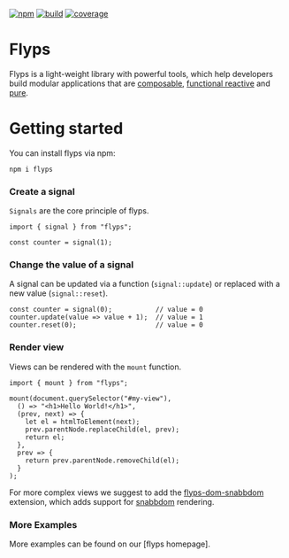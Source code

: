 [![npm][npm-badge]][npm-url]
[![build][build-badge]][build-url]
[![coverage][coverage-badge]][coverage-url]

Flyps
=====

Flyps is a light-weight library with powerful tools, which help developers
build modular applications that are [composable], [functional reactive] and
[pure].

[composable]: https://en.wikipedia.org/wiki/Function_composition_(computer_science)
[functional reactive]: https://en.wikipedia.org/wiki/functional_reactive_programming
[pure]: https://en.wikipedia.org/wiki/Functional_programming#Pure_functions

# Getting started

You can install flyps via npm:

`npm i flyps`

### Create a signal

`Signals` are the core principle of flyps.

```
import { signal } from "flyps";

const counter = signal(1);
```

### Change the value of a signal

A signal can be updated via a function (`signal::update`) or replaced with a new value (`signal::reset`).

```
const counter = signal(0);           // value = 0
counter.update(value => value + 1);  // value = 1
counter.reset(0);                    // value = 0
```

### Render view

Views can be rendered with the `mount` function.

```
import { mount } from "flyps";

mount(document.querySelector("#my-view"),
  () => "<h1>Hello World!</h1>",
  (prev, next) => {
    let el = htmlToElement(next);
    prev.parentNode.replaceChild(el, prev);
    return el;
  },
  prev => {
    return prev.parentNode.removeChild(el);
  }
);
```

For more complex views we suggest to add the [flyps-dom-snabbdom] extension, which adds support for [snabbdom] rendering.

### More Examples

More examples can be found on our [flyps homepage].



[npm-badge]: https://img.shields.io/npm/v/flyps.svg
[npm-url]: https://www.npmjs.com/package/flyps
[build-badge]: https://travis-ci.org/Contargo/flyps.svg?branch=master
[build-url]: https://travis-ci.org/Contargo/flyps
[coverage-badge]: https://coveralls.io/repos/github/Contargo/flyps/badge.svg?branch=master
[coverage-url]: https://coveralls.io/github/Contargo/flyps?branch=master
[homepage]: https://contargo.github.io/flyps/
[flyps-dom-snabbdom]: https://github.com/Contargo/flyps-dom-snabbdom/
[snabbdom]: https://github.com/snabbdom/snabbdom
